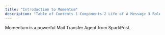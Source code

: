 ```yaml
---
title: "Introduction to Momentum"
description: "Table of Contents 1 Components 2 Life of A Message 3 Roles and Behaviors 4 Licensed Features 4 1 Message Generation 4 2 Adaptive Delivery 4 3 Supercharger..."
---
```


Momentum is a powerful Mail Transfer Agent from SparkPost. 
